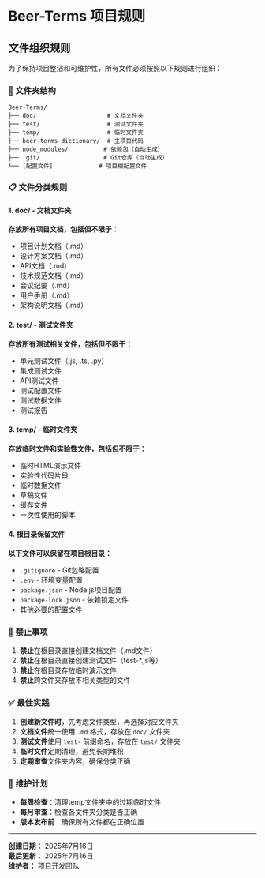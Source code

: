 # Beer-Terms 项目规则

## 文件组织规则

为了保持项目整洁和可维护性，所有文件必须按照以下规则进行组织：

### 📁 文件夹结构

```
Beer-Terms/
├── doc/                    # 文档文件夹
├── test/                   # 测试文件夹
├── temp/                   # 临时文件夹
├── beer-terms-dictionary/  # 主项目代码
├── node_modules/          # 依赖包（自动生成）
├── .git/                  # Git仓库（自动生成）
└── [配置文件]             # 项目根配置文件
```

### 📋 文件分类规则

#### 1. doc/ - 文档文件夹
**存放所有项目文档，包括但不限于：**
- 项目计划文档（.md）
- 设计方案文档（.md）
- API文档（.md）
- 技术规范文档（.md）
- 会议纪要（.md）
- 用户手册（.md）
- 架构说明文档（.md）

#### 2. test/ - 测试文件夹
**存放所有测试相关文件，包括但不限于：**
- 单元测试文件（.js, .ts, .py）
- 集成测试文件
- API测试文件
- 测试配置文件
- 测试数据文件
- 测试报告

#### 3. temp/ - 临时文件夹
**存放临时文件和实验性文件，包括但不限于：**
- 临时HTML演示文件
- 实验性代码片段
- 临时数据文件
- 草稿文件
- 缓存文件
- 一次性使用的脚本

#### 4. 根目录保留文件
**以下文件可以保留在项目根目录：**
- `.gitignore` - Git忽略配置
- `.env` - 环境变量配置
- `package.json` - Node.js项目配置
- `package-lock.json` - 依赖锁定文件
- 其他必要的配置文件

### 🚫 禁止事项

1. **禁止**在根目录直接创建文档文件（.md文件）
2. **禁止**在根目录直接创建测试文件（test-*.js等）
3. **禁止**在根目录存放临时演示文件
4. **禁止**跨文件夹存放不相关类型的文件

### ✅ 最佳实践

1. **创建新文件时**，先考虑文件类型，再选择对应文件夹
2. **文档文件**统一使用 `.md` 格式，存放在 `doc/` 文件夹
3. **测试文件**使用 `test-` 前缀命名，存放在 `test/` 文件夹
4. **临时文件**定期清理，避免长期堆积
5. **定期审查**文件夹内容，确保分类正确

### 📅 维护计划

- **每周检查**：清理temp文件夹中的过期临时文件
- **每月审查**：检查各文件夹分类是否正确
- **版本发布前**：确保所有文件都在正确位置

---

**创建日期：** 2025年7月16日  
**最后更新：** 2025年7月16日  
**维护者：** 项目开发团队

